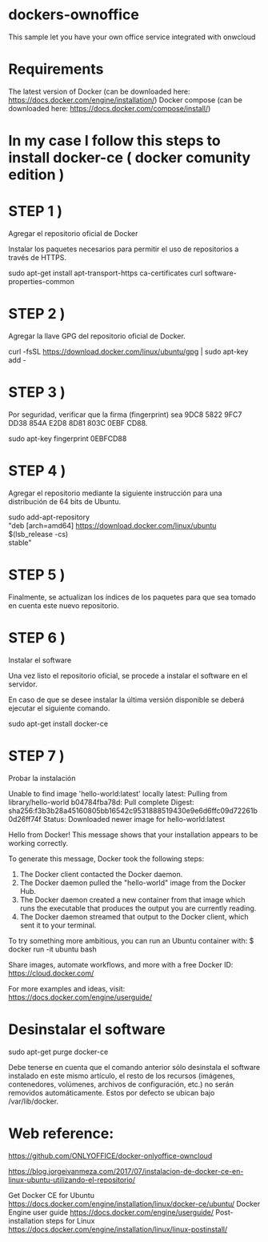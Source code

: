 # dockers-ownoffice
This sample let you have your own office service integrated with onwcloud

# Requirements

The latest version of Docker (can be downloaded here: https://docs.docker.com/engine/installation/)
Docker compose (can be downloaded here: https://docs.docker.com/compose/install/)

# In my case I follow this steps to install docker-ce ( docker comunity edition )

# STEP 1 )

Agregar el repositorio oficial de Docker

Instalar los paquetes necesarios para permitir el uso de repositorios a través de HTTPS.


sudo apt-get install apt-transport-https ca-certificates curl software-properties-common

# STEP 2 )

Agregar la llave GPG del repositorio oficial de Docker.


curl -fsSL https://download.docker.com/linux/ubuntu/gpg | sudo apt-key add -


# STEP 3 )

Por seguridad, verificar que la firma (fingerprint) sea 9DC8 5822 9FC7 DD38 854A E2D8 8D81 803C 0EBF CD88.

sudo apt-key fingerprint 0EBFCD88


# STEP 4 )

Agregar el repositorio mediante la siguiente instrucción para una distribución de 64 bits de Ubuntu.

sudo add-apt-repository \
 "deb [arch=amd64] https://download.docker.com/linux/ubuntu \
 $(lsb_release -cs) \
 stable"


# STEP 5 )

Finalmente, se actualizan los índices de los paquetes para que sea tomado en cuenta este nuevo repositorio.

# STEP 6 )

Instalar el software

Una vez listo el repositorio oficial, se procede a instalar el software en el servidor.

En caso de que se desee instalar la última versión disponible se deberá ejecutar el siguiente comando.


sudo apt-get install docker-ce

# STEP 7 )


Probar la instalación

Unable to find image 'hello-world:latest' locally
latest: Pulling from library/hello-world
b04784fba78d: Pull complete 
Digest: sha256:f3b3b28a45160805bb16542c9531888519430e9e6d6ffc09d72261b0d26ff74f
Status: Downloaded newer image for hello-world:latest

Hello from Docker!
This message shows that your installation appears to be working correctly.

To generate this message, Docker took the following steps:
 1. The Docker client contacted the Docker daemon.
 2. The Docker daemon pulled the "hello-world" image from the Docker Hub.
 3. The Docker daemon created a new container from that image which runs the
 executable that produces the output you are currently reading.
 4. The Docker daemon streamed that output to the Docker client, which sent it
 to your terminal.

To try something more ambitious, you can run an Ubuntu container with:
 $ docker run -it ubuntu bash

Share images, automate workflows, and more with a free Docker ID:
 https://cloud.docker.com/

For more examples and ideas, visit:
 https://docs.docker.com/engine/userguide/





# Desinstalar el software

sudo apt-get purge docker-ce

Debe tenerse en cuenta que el comando anterior sólo desinstala el software instalado en este mismo artículo, el resto de los recursos (imágenes, contenedores, volúmenes, archivos de configuración, etc.) no serán removidos automáticamente.  Estos por defecto se ubican bajo /var/lib/docker.




# Web reference:
https://github.com/ONLYOFFICE/docker-onlyoffice-owncloud

https://blog.jorgeivanmeza.com/2017/07/instalacion-de-docker-ce-en-linux-ubuntu-utilizando-el-repositorio/

Get Docker CE for Ubuntu
https://docs.docker.com/engine/installation/linux/docker-ce/ubuntu/
Docker Engine user guide
https://docs.docker.com/engine/userguide/
Post-installation steps for Linux
https://docs.docker.com/engine/installation/linux/linux-postinstall/
